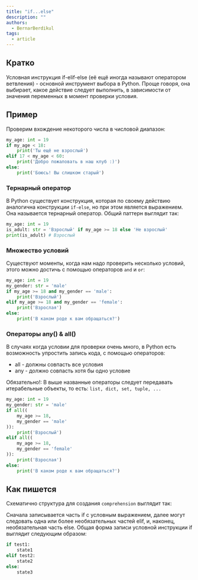 ```yaml
---
title: "if...else"
description: ""
authors:
  - BernarBerdikul
tags:
  - article
---
```


## Кратко

Условная инструкция if-elif-else (её ещё иногда называют оператором ветвления) - 
основной инструмент выбора в Python. Проще говоря, она выбирает, какое действие 
следует выполнить, в зависимости от значения переменных в момент проверки условия.

## Пример

Проверим вхождение некоторого числа в числовой диапазон:

```python
my_age: int = 19
if my_age < 18:
    print('Ты ещё не взрослый')
elif 17 < my_age < 60:
    print('Добро пожаловать в наш клуб :)')
else:
    print('Боюсь! Вы слишком старый')
```

### Тернарный оператор

В Python существует конструкция, которая по своему действию аналогична 
конструкции `if-else`, но при этом является выражением. Она называется тернарный 
оператор. Общий паттерн выглядит так: 
```python
my_age: int = 19
is_adult: str = 'Взрослый' if my_age >= 18 else 'Не взрослый'
print(is_adult) # Взрослый
```

### Множество условий

Существуют моменты, когда нам надо проверить несколько условий, этого можно достичь
с помощью операторов `and` и `or`:
```python
my_age: int = 19
my_gender: str = 'male'
if my_age >= 18 and my_gender == 'male':
    print('Взрослый')
elif my_age >= 18 and my_gender == 'female':
    print('Взрослая')
else:
    print('В каком роде к вам обращаться?')
```

### Oператоры any() & all()

В случаях когда условии для проверки очень много, в Python есть возможность
упростить запись кода, с помощью операторов:
* all - должны совпасть все условия
* any - должно совпасть хотя бы одно условие

Обязательно!: В выше названные операторы следует передавать итерабельные объекты,
то есть: `list, dict, set, tuple, ...`

```python
my_age: int = 19
my_gender: str = 'male'
if all((
    my_age >= 18, 
    my_gender == 'male'
)):
    print('Взрослый')
elif all((
    my_age >= 18,
    my_gender == 'female'
)):
    print('Взрослая')
else:
    print('В каком роде к вам обращаться?')
```

## Как пишется

Схематично структура для создания `comprehension` выглядит так:

Сначала записывается часть if с условным выражением, далее могут следовать одна 
или более необязательных частей elif, и, наконец, необязательная часть else. 
Общая форма записи условной инструкции if выглядит следующим образом:

```python
if test1:
    state1
elif test2:
    state2
else:
    state3
```
